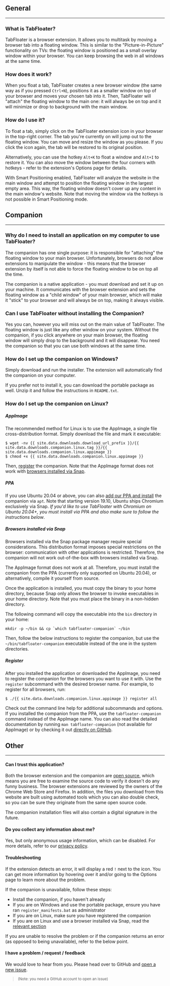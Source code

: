 ## **General**
---

### What is TabFloater?

TabFloater is a browser extension. It allows you to multitask by moving a browser tab into a floating window. This is similar to the "Picture-in-Picture" functionality on TVs: the floating window is positioned as a small overlay window within your browser. You can keep browsing the web in all windows at the same time.

### How does it work?

When you float a tab, TabFloater creates a new browser window (the same way as if you pressed `Ctrl+N`), positions it as a smaller window on top of your browser and moves your chosen tab into it. Then, TabFloater will "attach" the floating window to the main one: it will always be on top and it will minimize or drop to background with the main window.

### How do I use it?

To float a tab, simply click on the TabFloater extension icon in your browser in the top-right corner. The tab you're currently on will jump out to the floating window. You can move and resize the window as you please. If you click the icon again, the tab will be restored to its original position.

Alternatively, you can use the hotkey `Alt+K` to float a window and `Alt+I` to restore it. You can also move the window between the four corners with hotkeys - refer to the extension's Options page for details.

With Smart Positioning enabled, TabFloater will analyze the website in the main window and attempt to position the floating window in the largest empty area. This way, the floating window doesn't cover up any content in the main window's website. Note that moving the window via the hotkeys is not possible in Smart Positioning mode.

## **Companion**
---

### Why do I need to install an application on my computer to use TabFloater?

The companion has one single purpose: it is responsible for "attaching" the floating window to your main browser. Unfortunately, browsers do not allow extensions to manipulate the window - this means that the browser extension by itself is not able to force the floating window to be on top all the time.

The companion is a native application - you must download and set it up on your machine. It communicates with the browser extension and sets the floating window as a "child window" of your main browser, which will make it "stick" to your browser and will always be on top, making it always visible.

### Can I use TabFloater without installing the Companion?

Yes you can, however you will miss out on the main value of TabFloater. The floating window is just like any other window on your system. Without the companion, if you click anywhere on your main browser, the floating window will simply drop to the background and it will disappear. You need the companion so that you can use both windows at the same time.

### How do I set up the companion on Windows?

Simply download and run the installer. The extension will automatically find the companion on your computer.

If you prefer not to install it, you can download the portable package as well. Unzip it and follow the instructions in `README.txt`.

### How do I set up the companion on Linux?

##### **AppImage**

The recommended method for Linux is to use the AppImage, a single file cross-distribution format. Simply download the file and mark it executable:

```
$ wget -nv {{ site.data.downloads.download_url_prefix }}/{{ site.data.downloads.companion.linux.tag }}/{{ site.data.downloads.companion.linux.appimage }}
$ chmod +x {{ site.data.downloads.companion.linux.appimage }}
```

Then, [register](#register) the companion. Note that the AppImage format does not work with [browsers installed via Snap](#browsers-installed-via-snap).

##### **PPA**

If you use Ubuntu 20.04 or above, you can also [add our PPA and install](download) the companion via `apt`. Note that starting version 19.10, Ubuntu ships Chromium exclusively via Snap. *If you'd like to use TabFloater with Chromium on Ubuntu 20.04+, you must install via PPA and also make sure to follow the instructions below*.

##### **Browsers installed via Snap**

Browsers installed via the Snap package manager require special considerations. This distribution format imposes special restrictions on the browser: communication with other applications is restricted. Therefore, the companion will not work out-of-the-box with browsers installed via Snap.

The AppImage format does not work at all. Therefore, you must install the companion from the PPA (currently only supported on Ubuntu 20.04), or alternatively, compile it yourself from source.

Once the application is installed, you must copy the binary to your home directory, because Snap only allows the browser to invoke executables in your home directory. Note that you must place the binary in a non-hidden directory.

The following command will copy the executable into the `bin` directory in your home:

```
mkdir -p ~/bin && cp `which tabfloater-companion` ~/bin
```

Then, follow the below instructions to register the companion, but use the `~/bin/tabfloater-companion` executable instead of the one in the system directories.


##### **Register**

After you installed the application or downloaded the AppImage, you need to register the companion for the browsers you want to use it with. Use the `register` subcommand with the desired browser name. For example, to register for all browsers, run:

```
$ ./{{ site.data.downloads.companion.linux.appimage }} register all
```

Check out the command line help for additional subcommands and options. If you installed the companion from the PPA, use the `tabfloater-companion` command instead of the AppImage name. You can also read the detailed documentation by running `man tabfloater-companion` (not available for AppImage) or by checking it out <a href="https://github.com/tabfloater/tabfloater/blob/master/companion/packaging/linux/ubuntu-ppa/debian/tabfloater-companion.1" target="_blank">directly on GitHub</a>.


## **Other**
---

#### Can I trust this application?

Both the browser extension and the companion are <a href="https://github.com/tabfloater/tabfloater" target="_blank">open source</a>, which means you are free to examine the source code to verify it doesn't do any funny business. The browser extensions are reviewed by the owners of the Chrome Web Store and Firefox. In addition, the files you download from this website are built using automated tools which you can also double check, so you can be sure they originate from the same open source code.

The companion installation files will also contain a digital signature in the future.

#### Do you collect any information about me?

Yes, but only anonymous usage information, which can be disabled. For more details, refer to our [privacy policy](privacy).

#### Troubleshooting

If the extension detects an error, it will display a red `!` next to the icon. You can get more information by hovering over it and/or going to the Options page to learn more about the problem.

If the companion is unavailable, follow these steps:

 * Install the companion, if you haven't already
 * If you are on Windows and use the portable package, ensure you have ran `register_manifests.bat` as administrator
 * If you are on Linux, make sure you have registered the companion
 * If you are on Linux and use a browser installed via Snap, read the [relevant section](#browsers-installed-via-snap)

If you are unable to resolve the problem or if the companion returns an error (as opposed to being unavailable), refer to the below point.

#### I have a problem / request / feedback

We would love to hear from you. Please head over to GitHub and <a href="https://github.com/tabfloater/tabfloater/issues/new/choose" target="_blank">open a new issue</a>.

> <sup>(Note: you need a GitHub account to open an issue)</sup>
